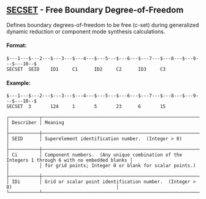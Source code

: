 ## [SECSET](https://nexus.hexagon.com/documentationcenter/bundle/MSC_Nastran_2022.4/page/Nastran_Combined_Book/qrg/bulkqrs/TOC.SECSET.xhtml) - Free Boundary Degree-of-Freedom

Defines boundary degrees-of-freedom to be free (c-set) during generalized dynamic reduction or component mode synthesis calculations.

#### Format:

```nastran
$---1---$---2---$---3---$---4---$---5---$---6---$---7---$---8---$---9---$---10--$
SECSET  SEID    ID1     C1      ID2     C2      ID3     C3                      
```

#### Example:

```nastran
$---1---$---2---$---3---$---4---$---5---$---6---$---7---$---8---$---9---$---10--$
SECSET  3       124     1       5       23      6       15                      
```

```text
┌───────────┬─────────────────────────────────────────────────────────────────────────────────────────────────┐
│ Describer │ Meaning                                                                                         │
├───────────┼─────────────────────────────────────────────────────────────────────────────────────────────────┤
│ SEID      │ Superelement identification number.  (Integer > 0)                                              │
├───────────┼─────────────────────────────────────────────────────────────────────────────────────────────────┤
│ Ci        │ Component numbers.  (Any unique combination of the Integers 1 through 6 with no embedded blanks │
│           │ for grid points; Integer 0 or blank for scalar points.)                                         │
├───────────┼─────────────────────────────────────────────────────────────────────────────────────────────────┤
│ IDi       │ Grid or scalar point identification number.  (Integer > 0)                                      │
└───────────┴─────────────────────────────────────────────────────────────────────────────────────────────────┘
```
